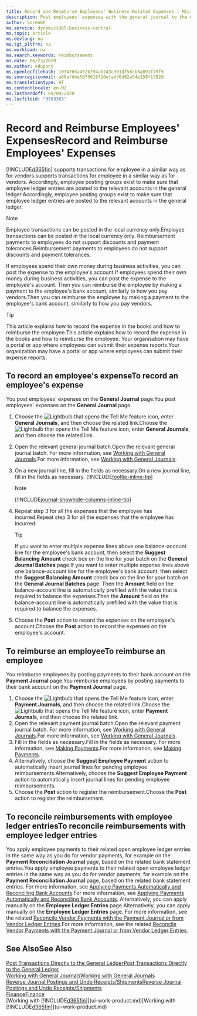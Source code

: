 ```yaml
---
title: Record and Reimburse Employees' Business-Related Expenses | Microsoft Docs
description: Post employees' expenses with the general journal to the employee's account and later post a payment to the employee's bank account to reimburse for the business-related expense.
author: SorenGP
ms.service: dynamics365-business-central
ms.topic: article
ms.devlang: na
ms.tgt_pltfrm: na
ms.workload: na
ms.search.keywords: reimbursement
ms.date: 06/23/2020
ms.author: edupont
ms.openlocfilehash: 1034765a452bf94ab243c301df58cb8a891f79f9
ms.sourcegitcommit: a80afd4e5075018716efad76d82a54e158f1392d
ms.translationtype: HT
ms.contentlocale: en-NZ
ms.lasthandoff: 09/09/2020
ms.locfileid: "3783383"
---
```

# <a name="record-and-reimburse-employees-expenses"></a><span data-ttu-id="74e9d-103">Record and Reimburse Employees' Expenses</span><span class="sxs-lookup"><span data-stu-id="74e9d-103">Record and Reimburse Employees' Expenses</span></span>

[!INCLUDE[d365fin](includes/d365fin_md.md)] <span data-ttu-id="74e9d-104">supports transactions for employee in a similar way as for vendors.</span><span class="sxs-lookup"><span data-stu-id="74e9d-104">supports transactions for employee in a similar way as for vendors.</span></span> <span data-ttu-id="74e9d-105">Accordingly, employee posting groups exist to make sure that employee ledger entries are posted to the relevant accounts in the general ledger.</span><span class="sxs-lookup"><span data-stu-id="74e9d-105">Accordingly, employee posting groups exist to make sure that employee ledger entries are posted to the relevant accounts in the general ledger.</span></span>

> [!NOTE]  
> <span data-ttu-id="74e9d-106">Employee transactions can be posted in the local currency only.</span><span class="sxs-lookup"><span data-stu-id="74e9d-106">Employee transactions can be posted in the local currency only.</span></span> <span data-ttu-id="74e9d-107">Reimbursement payments to employees do not support discounts and payment tolerances.</span><span class="sxs-lookup"><span data-stu-id="74e9d-107">Reimbursement payments to employees do not support discounts and payment tolerances.</span></span>

<span data-ttu-id="74e9d-108">If employees spend their own money during business activities, you can post the expense to the employee's account.</span><span class="sxs-lookup"><span data-stu-id="74e9d-108">If employees spend their own money during business activities, you can post the expense to the employee's account.</span></span> <span data-ttu-id="74e9d-109">Then you can reimburse the employee by making a payment to the employee's bank account, similarly to how you pay vendors.</span><span class="sxs-lookup"><span data-stu-id="74e9d-109">Then you can reimburse the employee by making a payment to the employee's bank account, similarly to how you pay vendors.</span></span>  

> [!TIP]
> <span data-ttu-id="74e9d-110">This article explains how to record the expense in the books and how to reimburse the employee.</span><span class="sxs-lookup"><span data-stu-id="74e9d-110">This article explains how to record the expense in the books and how to reimburse the employee.</span></span> <span data-ttu-id="74e9d-111">Your organisation may have a portal or app where employees can submit their expense reports.</span><span class="sxs-lookup"><span data-stu-id="74e9d-111">Your organization may have a portal or app where employees can submit their expense reports.</span></span>

## <a name="to-record-an-employees-expense"></a><span data-ttu-id="74e9d-112">To record an employee's expense</span><span class="sxs-lookup"><span data-stu-id="74e9d-112">To record an employee's expense</span></span>
<span data-ttu-id="74e9d-113">You post employees' expenses on the **General Journal** page.</span><span class="sxs-lookup"><span data-stu-id="74e9d-113">You post employees' expenses on the **General Journal** page.</span></span>
1. <span data-ttu-id="74e9d-114">Choose the ![Lightbulb that opens the Tell Me feature](media/ui-search/search_small.png "Tell me what you want to do") icon, enter **General Journals**, and then choose the related link.</span><span class="sxs-lookup"><span data-stu-id="74e9d-114">Choose the ![Lightbulb that opens the Tell Me feature](media/ui-search/search_small.png "Tell me what you want to do") icon, enter **General Journals**, and then choose the related link.</span></span>
2. <span data-ttu-id="74e9d-115">Open the relevant general journal batch.</span><span class="sxs-lookup"><span data-stu-id="74e9d-115">Open the relevant general journal batch.</span></span> <span data-ttu-id="74e9d-116">For more information, see [Working with General Journals](ui-work-general-journals.md).</span><span class="sxs-lookup"><span data-stu-id="74e9d-116">For more information, see [Working with General Journals](ui-work-general-journals.md).</span></span>
3. <span data-ttu-id="74e9d-117">On a new journal line, fill in the fields as necessary.</span><span class="sxs-lookup"><span data-stu-id="74e9d-117">On a new journal line, fill in the fields as necessary.</span></span> [!INCLUDE[tooltip-inline-tip](includes/tooltip-inline-tip_md.md)]    

    > [!NOTE]
    > [!INCLUDE[journal-showhide-columns-inline-tip](includes/journal-showhide-columns-inline-tip.md)]
4. <span data-ttu-id="74e9d-118">Repeat step 3 for all the expenses that the employee has incurred.</span><span class="sxs-lookup"><span data-stu-id="74e9d-118">Repeat step 3 for all the expenses that the employee has incurred.</span></span>

    > [!TIP]  
    > <span data-ttu-id="74e9d-119">If you want to enter multiple expense lines above one balance-account line for the employee's bank account, then select the **Suggest Balancing Amount** check box on the line for your batch on the **General Journal Batches** page.</span><span class="sxs-lookup"><span data-stu-id="74e9d-119">If you want to enter multiple expense lines above one balance-account line for the employee's bank account, then select the **Suggest Balancing Amount** check box on the line for your batch on the **General Journal Batches** page.</span></span> <span data-ttu-id="74e9d-120">Then the **Amount** field on the balance-account line is automatically prefilled with the value that is required to balance the expenses.</span><span class="sxs-lookup"><span data-stu-id="74e9d-120">Then the **Amount** field on the balance-account line is automatically prefilled with the value that is required to balance the expenses.</span></span>
5. <span data-ttu-id="74e9d-121">Choose the **Post** action to record the expenses on the employee's account.</span><span class="sxs-lookup"><span data-stu-id="74e9d-121">Choose the **Post** action to record the expenses on the employee's account.</span></span>

## <a name="to-reimburse-an-employee"></a><span data-ttu-id="74e9d-122">To reimburse an employee</span><span class="sxs-lookup"><span data-stu-id="74e9d-122">To reimburse an employee</span></span>
<span data-ttu-id="74e9d-123">You reimburse employees by posting payments to their bank account on the **Payment Journal** page.</span><span class="sxs-lookup"><span data-stu-id="74e9d-123">You reimburse employees by posting payments to their bank account on the **Payment Journal** page.</span></span>
1. <span data-ttu-id="74e9d-124">Choose the ![Lightbulb that opens the Tell Me feature](media/ui-search/search_small.png "Tell me what you want to do") icon, enter **Payment Journals**, and then choose the related link.</span><span class="sxs-lookup"><span data-stu-id="74e9d-124">Choose the ![Lightbulb that opens the Tell Me feature](media/ui-search/search_small.png "Tell me what you want to do") icon, enter **Payment Journals**, and then choose the related link.</span></span>
2. <span data-ttu-id="74e9d-125">Open the relevant payment journal batch.</span><span class="sxs-lookup"><span data-stu-id="74e9d-125">Open the relevant payment journal batch.</span></span> <span data-ttu-id="74e9d-126">For more information, see [Working with General Journals](ui-work-general-journals.md).</span><span class="sxs-lookup"><span data-stu-id="74e9d-126">For more information, see [Working with General Journals](ui-work-general-journals.md).</span></span>
3. <span data-ttu-id="74e9d-127">Fill in the fields as necessary.</span><span class="sxs-lookup"><span data-stu-id="74e9d-127">Fill in the fields as necessary.</span></span> <span data-ttu-id="74e9d-128">For more information, see [Making Payments](payables-make-payments.md).</span><span class="sxs-lookup"><span data-stu-id="74e9d-128">For more information, see [Making Payments](payables-make-payments.md).</span></span>
4. <span data-ttu-id="74e9d-129">Alternatively, choose the **Suggest Employee Payment** action to automatically insert journal lines for pending employee reimbursements.</span><span class="sxs-lookup"><span data-stu-id="74e9d-129">Alternatively, choose the **Suggest Employee Payment** action to automatically insert journal lines for pending employee reimbursements.</span></span>
5. <span data-ttu-id="74e9d-130">Choose the **Post** action to register the reimbursement.</span><span class="sxs-lookup"><span data-stu-id="74e9d-130">Choose the **Post** action to register the reimbursement.</span></span>  

## <a name="to-reconcile-reimbursements-with-employee-ledger-entries"></a><span data-ttu-id="74e9d-131">To reconcile reimbursements with employee ledger entries</span><span class="sxs-lookup"><span data-stu-id="74e9d-131">To reconcile reimbursements with employee ledger entries</span></span>
<span data-ttu-id="74e9d-132">You apply employee payments to their related open employee ledger entries in the same way as you do for vendor payments, for example on the **Payment Reconciliation Journal** page, based on the related bank statement entries.</span><span class="sxs-lookup"><span data-stu-id="74e9d-132">You apply employee payments to their related open employee ledger entries in the same way as you do for vendor payments, for example on the **Payment Reconciliation Journal** page, based on the related bank statement entries.</span></span> <span data-ttu-id="74e9d-133">For more information, see [Applying Payments Automatically and Reconciling Bank Accounts](receivables-apply-payments-auto-reconcile-bank-accounts.md).</span><span class="sxs-lookup"><span data-stu-id="74e9d-133">For more information, see [Applying Payments Automatically and Reconciling Bank Accounts](receivables-apply-payments-auto-reconcile-bank-accounts.md).</span></span> <span data-ttu-id="74e9d-134">Alternatively, you can apply manually on the **Employee Ledger Entries** page.</span><span class="sxs-lookup"><span data-stu-id="74e9d-134">Alternatively, you can apply manually on the **Employee Ledger Entries** page.</span></span> <span data-ttu-id="74e9d-135">For more information, see the related [Reconcile Vendor Payments with the Payment Journal or from Vendor Ledger Entries](payables-how-apply-purchase-transactions-manually.md).</span><span class="sxs-lookup"><span data-stu-id="74e9d-135">For more information, see the related [Reconcile Vendor Payments with the Payment Journal or from Vendor Ledger Entries](payables-how-apply-purchase-transactions-manually.md).</span></span>  

## <a name="see-also"></a><span data-ttu-id="74e9d-136">See Also</span><span class="sxs-lookup"><span data-stu-id="74e9d-136">See Also</span></span>
[<span data-ttu-id="74e9d-137">Post Transactions Directly to the General Ledger</span><span class="sxs-lookup"><span data-stu-id="74e9d-137">Post Transactions Directly to the General Ledger</span></span>](finance-how-post-transactions-directly.md)  
[<span data-ttu-id="74e9d-138">Working with General Journals</span><span class="sxs-lookup"><span data-stu-id="74e9d-138">Working with General Journals</span></span>](ui-work-general-journals.md)  
[<span data-ttu-id="74e9d-139">Reverse Journal Postings and Undo Receipts/Shipments</span><span class="sxs-lookup"><span data-stu-id="74e9d-139">Reverse Journal Postings and Undo Receipts/Shipments</span></span>](finance-how-reverse-journal-posting.md)  
[<span data-ttu-id="74e9d-140">Finance</span><span class="sxs-lookup"><span data-stu-id="74e9d-140">Finance</span></span>](finance.md)  
<span data-ttu-id="74e9d-141">[Working with [!INCLUDE[d365fin](includes/d365fin_md.md)]](ui-work-product.md)</span><span class="sxs-lookup"><span data-stu-id="74e9d-141">[Working with [!INCLUDE[d365fin](includes/d365fin_md.md)]](ui-work-product.md)</span></span>  
